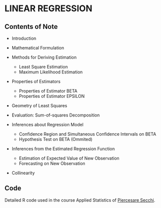 # LINEAR REGRESSION

## Contents of Note

+ Introduction

+ Mathematical Formulation

+ Methods for Deriving Estimation
  + Least Square Estimation
  + Maximum Likelihood Estimation

+ Properties of Estimators
  + Properties of Estimator BETA
  + Properties of Estimator EPSILON

+ Geometry of Least Squares

+ Evaluation: Sum-of-squares Decomposition

+ Inferences about Regression Model
  + Confidence Region and Simultaneous Confidence Intervals on BETA
  + Hypothesis Test on BETA (Ommited)

+ Inferences from the Estimated Regression Function
  + Estimation of Expected Value of New Observation
  + Forecasting on New Observation

+ Collinearity

## Code

Detailed R code used in the course Applied Statistics of [Piercesare Secchi](https://scholar.google.it/citations?user=hlmcCBwAAAAJ&hl=en).